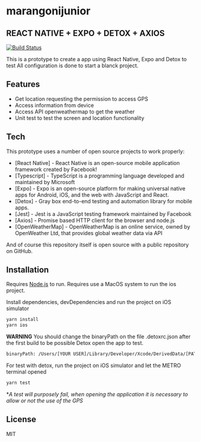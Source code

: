 # marangonijunior
## REACT NATIVE + EXPO + DETOX + AXIOS

[![Build Status](https://travis-ci.org/joemccann/dillinger.svg?branch=master)](https://travis-ci.org/joemccann/dillinger)

This is a prototype to create a app using React Native, Expo and Detox to test
All configuration is done to start a blanck project.

## Features

- Get location requesting the permission to access GPS
- Access information from device
- Access API openweathermap to get the weather
- Unit test to test the screen and location functionality

## Tech

This prototype uses a number of open source projects to work properly:

- [React Native] - React Native is an open-source mobile application framework created by Facebook!
- [Typescript] - TypeScript is a programming language developed and maintained by Microsoft
- [Expo] - Expo is an open-source platform for making universal native apps for Android, iOS, and the web with JavaScript and React.
- [Detox] - Gray box end-to-end testing and automation library for mobile apps.
- [Jest] - Jest is a JavaScript testing framework maintained by Facebook
- [Axios] - Promise based HTTP client for the browser and node.js
- [OpenWeatherMap] - OpenWeatherMap is an online service, owned by OpenWeather Ltd, that provides global weather data via API

And of course this repository itself is open source with a public repository on GitHub.

## Installation

Requires [Node.js](https://nodejs.org/) to run.
Requires use a MacOS system to run the ios project.



Install dependencies, devDependencies and run the project on iOS simulator 

```sh
yarn install 
yarn ios
```

**WARNING** You should change the binaryPath on the file .detoxrc.json after the first build to be possible Detox open the app to test.

```sh
binaryPath: /Users/[YOUR USER]/Library/Developer/Xcode/DerivedData/[PATH APP SIMULATOR]/Build/Products/Debug-iphonesimulator/testreactnative.app"
```

For test with detox, run the project on iOS simulator and let the METRO terminal opened

```sh
yarn test
```
**A test will purposely fail, when opening the application it is necessary to allow or not the use of the GPS*



## License

MIT
